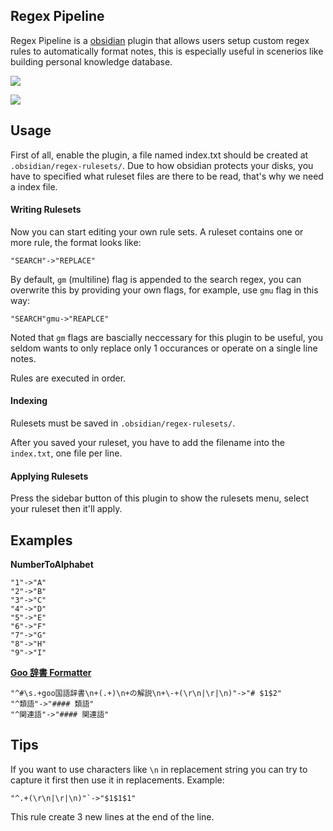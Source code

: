 ## Regex Pipeline

Regex Pipeline is a [obsidian](https://obsidian.md/) plugin that allows users setup custom regex rules to automatically format notes, this is especially useful in scenerios like building personal knowledge database.

![](https://i.imgur.com/kdEfCtN.gif)

![](https://i.imgur.com/NOVYGTh.gif)

## Usage
First of all, enable the plugin, a file named index.txt should be created at `.obsidian/regex-rulesets/`. Due to how obsidian protects your disks, you have to specified what ruleset files are there to be read, that's why we need a index file.

#### Writing Rulesets
Now you can start editing your own rule sets.
A ruleset contains one or more rule, the format looks like:
```
"SEARCH"->"REPLACE"
```
By default, `gm` (multiline) flag is appended to the search regex, you can overwrite this by providing your own flags, for example, use `gmu` flag in this way:
```
"SEARCH"gmu->"REAPLCE"
```

Noted that `gm` flags are bascially neccessary for this plugin to be useful, you seldom wants to only replace only 1 occurances or operate on a single line notes.

Rules are executed in order.

#### Indexing
Rulesets must be saved in `.obsidian/regex-rulesets/`.

After you saved your ruleset, you have to add the filename into the `index.txt`, one file per line.

#### Applying Rulesets
Press the sidebar button of this plugin to show the rulesets menu, select your ruleset then it'll apply.

## Examples
**NumberToAlphabet**
```
"1"->"A"
"2"->"B"
"3"->"C"
"4"->"D"
"5"->"E"
"6"->"F"
"7"->"G"
"8"->"H"
"9"->"I"
```
**[Goo 辞書 Formatter](dictionary.goo.ne.jp/word/彷徨く/)**
```
"^#\s.+goo国語辞書\n+(.+)\n+の解説\n+\-+(\r\n|\r|\n)"->"# $1$2"
"^類語"->"#### 類語"
"^関連語"->"#### 関連語"
```


## Tips
If you want to use characters like `\n` in replacement string you can try to capture it first then use it in replacements. Example:
```
"^.+(\r\n|\r|\n)"`->"$1$1$1"
```
This rule create 3 new lines at the end of the line.